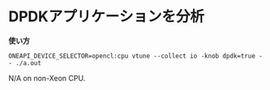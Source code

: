 # DPDKアプリケーションを分析
**使い方**
```
ONEAPI_DEVICE_SELECTOR=opencl:cpu vtune --collect io -knob dpdk=true -- ./a.out
```

N/A on non-Xeon CPU.
